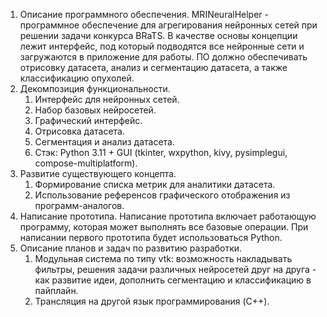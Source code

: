 1. Описание программного обеспечения.
  MRINeuralHelper - программное обеспечение для агрегирования нейронных сетей при решении задачи конкурса BRaTS. В качестве основы концепции лежит интерфейс, под который подводятся все нейронные сети и загружаются в приложение для работы. ПО должно обеспечивать отрисовку датасета, анализ и сегментацию датасета, а также классификацию опухолей.
2. Декомпозиция функциональности.
   1. Интерфейс для нейронных сетей.
   2. Набор базовых нейросетей.
   3. Графический интерфейс.
   4. Отрисовка датасета.
   5. Сегментация и анализ датасета.
   6. Стэк: Python 3.11 + GUI (tkinter, wxpython, kivy, pysimplegui, compose-multiplatform).
3. Развитие существующего концепта.
   1. Формирование списка метрик для аналитики датасета.
   2. Использование референсов графического отображения из программ-аналогов.
4. Написание прототипа.
  Написание прототипа включает работающую программу, которая может выполнять все базовые операции. При написании первого прототипа будет использоваться Python.
1. Описание планов и задач по развитию разработки.
   1. Модульная система по типу vtk: возможность накладывать фильтры, решения задачи различных нейросетей друг на друга - как развитие идеи, дополнить сегментацию и классификацию в пайплайн.
   2. Трансляция на другой язык программирования (C++).
